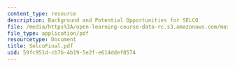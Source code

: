 ```yaml
---
content_type: resource
description: Background and Potential Opportunities for SELCO
file: /media/https%3A/open-learning-course-data-rc.s3.amazonaws.com/mas-666-developmental-entrepreneurship-fall-2003/59fc951dcb7b4b195e2fe614ddef0574_SelcoFinal.pdf
file_type: application/pdf
resourcetype: Document
title: SelcoFinal.pdf
uid: 59fc951d-cb7b-4b19-5e2f-e614ddef0574
---
```

